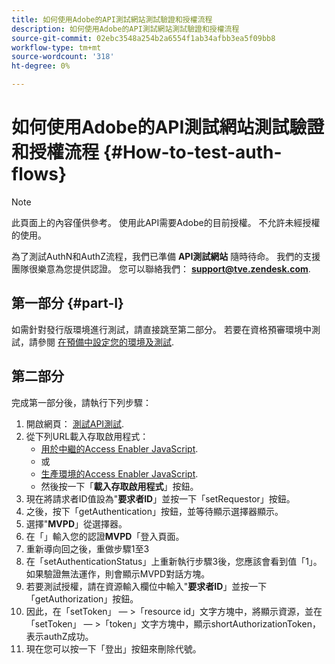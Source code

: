 ```yaml
---
title: 如何使用Adobe的API測試網站測試驗證和授權流程
description: 如何使用Adobe的API測試網站測試驗證和授權流程
source-git-commit: 02ebc3548a254b2a6554f1ab34afbb3ea5f09bb8
workflow-type: tm+mt
source-wordcount: '318'
ht-degree: 0%

---
```


# 如何使用Adobe的API測試網站測試驗證和授權流程 {#How-to-test-auth-flows}

>[!NOTE]
>
>此頁面上的內容僅供參考。 使用此API需要Adobe的目前授權。 不允許未經授權的使用。

為了測試AuthN和AuthZ流程，我們已準備 **API測試網站** 隨時待命。 我們的支援團隊很樂意為您提供認證。 您可以聯絡我們： **support@tve.zendesk.com**.


## 第一部分 {#part-I}

如需針對發行版環境進行測試，請直接跳至第二部分。  若要在資格預審環境中測試，請參閱 [在預備中設定您的環境及測試](/help/authentication/setting-up-your-environment-and-testing-in-prequal.md).

## 第二部分

完成第一部分後，請執行下列步驟：


1. 開啟網頁： [測試API測試](https://sp.auth-staging.adobe.com/apitest/api.html).
1. 從下列URL載入存取啟用程式：
   * [用於中繼的Access Enabler JavaScript](https://entitlement.auth-staging.adobe.com/entitlement/js/AccessEnabler.js).
   * 或
   * [生產環境的Access Enabler JavaScript](https://entitlement.auth.adobe.com/entitlement/js/AccessEnabler.js).
   * 然後按一下「**載入存取啟用程式**」按鈕。
1. 現在將請求者ID值設為&quot;**要求者ID**」並按一下「setRequestor」按鈕。
1. 之後，按下「getAuthentication」按鈕，並等待顯示選擇器顯示。
1. 選擇&quot;**MVPD**」從選擇器。
1. 在「」輸入您的認證&#x200B;**MVPD**「登入頁面。
1. 重新導向回之後，重做步驟1至3
1. 在「setAuthenticationStatus」上重新執行步驟3後，您應該會看到值「1」。 如果驗證無法運作，則會顯示MVPD對話方塊。
1. 若要測試授權，請在資源輸入欄位中輸入&quot;**要求者ID**」並按一下「getAuthorization」按鈕。
1. 因此，在「setToken」 — \>「resource id」文字方塊中，將顯示資源，並在「setToken」 — \>「token」文字方塊中，顯示shortAuthorizationToken，表示authZ成功。
1. 現在您可以按一下「登出」按鈕來刪除代號。
